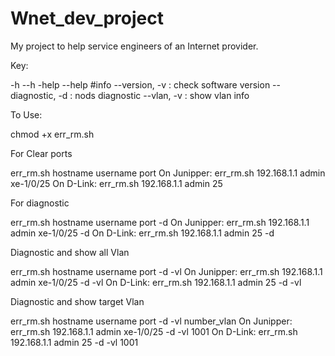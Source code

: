 # Wnet_dev_project
My project to help service engineers of an Internet provider.

Key:

-h --h -help --help #info
--version,  -v  :  check software version
--diagnostic, -d : nods diagnostic
--vlan, -v : show vlan info

To Use:

chmod +x err_rm.sh

For Clear ports

err_rm.sh hostname username port 
On Junipper: err_rm.sh 192.168.1.1 admin xe-1/0/25
On D-Link: err_rm.sh 192.168.1.1 admin 25

For diagnostic

err_rm.sh hostname username port -d
On Junipper: err_rm.sh 192.168.1.1 admin xe-1/0/25 -d
On D-Link: err_rm.sh 192.168.1.1 admin 25 -d

Diagnostic and show all Vlan

err_rm.sh hostname username port -d -vl
On Junipper: err_rm.sh 192.168.1.1 admin xe-1/0/25 -d -vl
On D-Link: err_rm.sh 192.168.1.1 admin 25 -d -vl

Diagnostic and show target Vlan

err_rm.sh hostname username port -d -vl number_vlan
On Junipper: err_rm.sh 192.168.1.1 admin xe-1/0/25 -d -vl 1001
On D-Link: err_rm.sh 192.168.1.1 admin 25 -d -vl 1001

